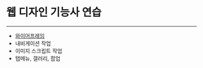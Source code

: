 # 웹 디자인 기능사 연습
*****
+ [와이어프레임](https://github.com/JaeYoungYoon/webd/blob/main/wireframe/index.html)
+ 내비게이션 작업
+ 이미지 스크립트 작업
+ 탭메뉴, 갤러리, 팝업